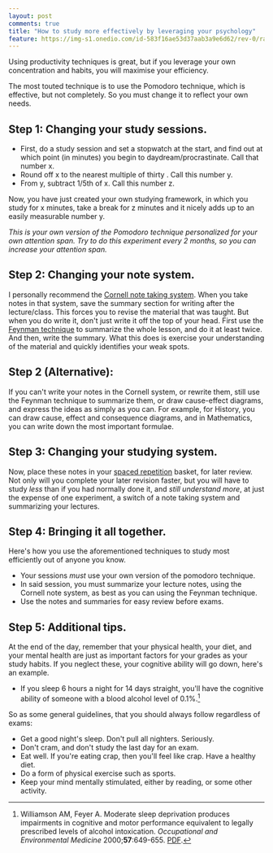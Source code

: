 ```yaml
---
layout: post
comments: true
title: "How to study more effectively by leveraging your psychology"
feature: https://img-s1.onedio.com/id-583f16ae53d37aab3a9e6d62/rev-0/raw/s-43cf296fca5578c81ee29aec5f288e8bd23277ce.jpg
---
```


Using productivity techniques is great, but if you leverage your own concentration and habits, you will maximise your efficiency.

The most touted technique is to use the Pomodoro technique, which is effective, but not completely. So you must change it to reflect your own needs.

## Step 1: Changing your study sessions.

- First, do a study session and set a stopwatch at the start, and find out at which point (in minutes) you begin to daydream/procrastinate. Call that number x.
- Round off x to the nearest multiple of thirty . Call this number y.
- From y, subtract 1/5th of x. Call this number z.

Now, you have just created your own studying framework, in which you study for x minutes, take a break for z minutes and it nicely adds up to an easily measurable number y.

*This is your own version of the Pomodoro technique personalized for your own attention span. Try to do this experiment every 2 months, so you can increase your attention span.*

## Step 2: Changing your note system.

I personally recommend the [Cornell note taking system](https://www.umfk.edu/learning-center/studying-tips/notes/).
When you take notes in that system, save the summary section for writing after the lecture/class. This forces you to revise the material that was taught.
But when you do write it, don't just write it off the top of your head. First use the [Feynman technique](https://youtu.be/_f-qkGJBPts) to summarize the whole lesson, and do it at least twice. And then, write the summary. What this does is exercise your understanding of the material and quickly identifies your weak spots.

## Step 2 (Alternative):

If you can't write your notes in the Cornell system, or rewrite them, still use the Feynman technique to summarize them, or draw cause-effect diagrams, and express the ideas as simply as you can. For example, for History, you can draw cause, effect and consequence diagrams, and in Mathematics, you can write down the most important formulae.

## Step 3: Changing your studying system.

Now, place these notes in your [spaced repetition](https://www.supermemo.com/english/princip.htm) basket, for later review. Not only will you complete your later revision faster, but you will have to study *less* than if you had normally done it, and *still understand more*, at just the expense of one experiment, a switch of a note taking system and summarizing your lectures.

## Step 4: Bringing it all together.

Here's how you use the aforementioned techniques to study most efficiently out of anyone you know.
- Your sessions *must* use your own version of the pomodoro technique.
- In said session, you must summarize your lecture notes, using the Cornell note system, as best as you can using the Feynman technique.
- Use the notes and summaries for easy review before exams.

## Step 5: Additional tips.

At the end of the day, remember that your physical health, your diet, and your mental health are just as important factors for your grades as your study habits. If you neglect these, your cognitive ability will go down, here's an example.
- If you sleep 6 hours a night for 14 days straight, you'll have the cognitive ability of someone with a blood alcohol level of 0.1%.[^1]

So as some general guidelines, that you should always follow regardless of exams:
- Get a good night's sleep. Don't pull all nighters. Seriously.
- Don't cram, and don't study the last day for an exam.
- Eat well. If you're eating crap, then you'll feel like crap. Have a healthy diet.
- Do a form of physical exercise such as sports.
- Keep your mind mentally stimulated, either by reading, or some other activity.

[^1]: Williamson AM, Feyer A. Moderate sleep deprivation produces impairments in cognitive and motor performance equivalent to legally prescribed levels of alcohol intoxication. *Occupational and Environmental Medicine* 2000;**57**:649-655. [PDF](https://oem.bmj.com/content/oemed/57/10/649.full.pdf).
